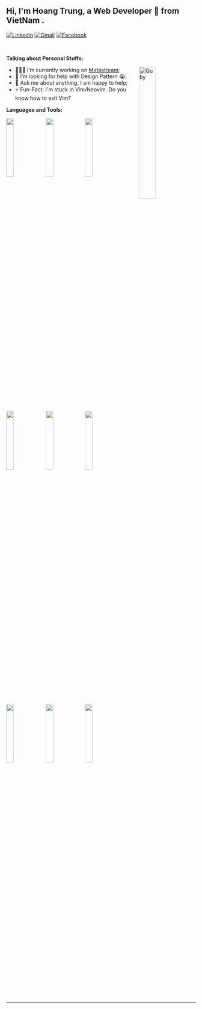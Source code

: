 <!-- Your title -->
## Hi, I'm Hoang Trung, a Web Developer 🚀 from VietNam .

<!-- Your badges
You can use the website to generate badges: https://shields.io/
-->

[![Linkedin](https://img.shields.io/badge/-LinkedIn-blue?style=flat&logo=Linkedin&logoColor=white)](https://www.linkedin.com/in/hoang-trung-b10b311a4/)
[![Gmail](https://img.shields.io/badge/-Gmail-c14438?style=flat&logo=Gmail&logoColor=white)](mailto:wanbicoi123@gmail.com)
[![Facebook](https://img.shields.io/badge/Facebook-1877F2?style=flat&logo=facebook&logoColor=white)](https://www.facebook.com/trungoi.hihi)

&nbsp;

<!-- Talking about you -->
**Talking about Personal Stuffs:**

<!-- Any image aligned to the right. Beware the width -->
<img width="30%" align="right" alt="Quby" src="https://i.pinimg.com/originals/c4/96/56/c49656042d417189f6d0f89af1fda4ca.gif" />

- 👨🏽‍💻 I’m currently working on [Metastream](https://metastream.live/);
- 🤔 I’m looking for help with Design Pattern 😭;
- 💬 Ask me about anything, I am happy to help;
- ⚡️ Fun-Fact: I'm stuck in Vim/Neovim. Do you know how to exit Vim?

**Languages and Tools:** 

<!-- Your github readme stats
You can use this api: https://github.com/anuraghazra/github-readme-stats
-->
<p>

  <!-- Your languages and tools. Be careful with the alignment. 
  You can use this sites to get logos: https://www.vectorlogo.zone or https://simpleicons.org/
  -->
  <code><img width="20%" src="https://www.vectorlogo.zone/logos/neovimio/neovimio-ar21.svg"></code>
  <code><img width="20%" src="https://www.vectorlogo.zone/logos/visualstudio_code/visualstudio_code-ar21.svg"></code>
  <code><img width="20%" src="https://www.vectorlogo.zone/logos/linux/linux-ar21.svg"></code>
  <br />
  <code><img width="20%" src="https://www.vectorlogo.zone/logos/git-scm/git-scm-ar21.svg"></code>
  <code><img width="20%" src="https://www.vectorlogo.zone/logos/dotnet/dotnet-ar21.svg"></code>
  <code><img width="20%" src="https://www.vectorlogo.zone/logos/tailwindcss/tailwindcss-ar21.svg"></code>
  <br/>
  <code><img width="20%" src="https://www.vectorlogo.zone/logos/reactjs/reactjs-ar21.svg"></code>
  <code><img width="20%" src="https://www.vectorlogo.zone/logos/supabase/supabase-ar21.svg"></code>
  <code><img width="20%" src="https://www.vectorlogo.zone/logos/sqlite/sqlite-ar21.svg"></code>
</p>


---

<!-- This readme was created by Murillo Comino - https://github.com/onimur -->
